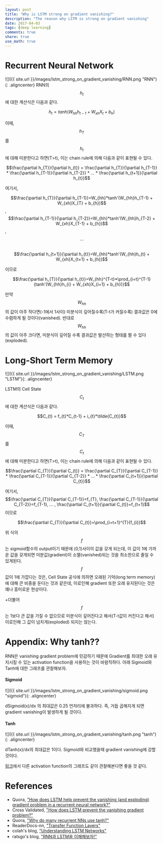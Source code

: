 ```yaml
---
layout: post
title: "Why is LSTM strong on gradient vanishing?"
description: "The reason why LSTM is strong on gradient vanishing"
date: 2017-04-03
tags: [deep learning]
comments: true
share: true
use_math: true
---
```


# Recurrent Neural Network

![]({{ site.url }}/images/lstm_strong_on_gradient_vanishing/RNN.png "RNN"){: .aligncenter}
RNN의 $$h_{t}$$에 대한 계산식은 다음과 같다.  
  
$$h_{t}=tanh(W_{hh}h_{t-1} + W_{xh}X_{t} + b_{h})$$

이때, $$h_{T}$$를 $$h_{t}$$에 대해 미분한다고 하면(T>t), 이는 chain rule에 의해 다음과 같이 표현될 수 있다. 
 
$$\frac{\partial h_{T}}{\partial h_{t}} = 
\frac{\partial h_{T}}{\partial h_{T-1}} * 
\frac{\partial h_{T-1}}{\partial h_{T-2}} *
... * 
\frac{\partial h_{t+1}}{\partial h_{t}}$$    

여기서,    

$$\frac{\partial h_{T}}{\partial h_{T-1}}=W_{hh}*tanh'(W_{hh}h_{T-1} + W_{xh}X_{T} + b_{h})$$, 
$$\frac{\partial h_{T-1}}{\partial h_{T-2}}=W_{hh}*tanh'(W_{hh}h_{T-2} + W_{xh}X_{T-1} + b_{h})$$,     
$$...$$    
$$\frac{\partial h_{t+1}}{\partial h_{t}}=W_{hh}*tanh'(W_{hh}h_{t} + W_{xh}X_{t+1} + b_{h})$$    

이므로

$$\frac{\partial h_{T}}{\partial h_{t}}=W_{hh}^{T-t}*\prod_{i=t}^{T-1}{tanh'(W_{hh}h_{i} + W_{xh}X_{i+1} + b_{h})}$$

만약 $$W_{hh}$$의 값이 아주 작다면(-1에서 1사이) 미분식이 깊어질수록(T-t가 커질수록) 결과값은 0에 수렴하게 될 것이다(vanished). 반대로 $$W_{hh}$$의 값이 아주 크다면, 미분식이 깊어질 수록 결과값은 발산하는 형태를 띌 수 있다(exploded).

# Long-Short Term Memory

![]({{ site.url }}/images/lstm_strong_on_gradient_vanishing/LSTM.png "LSTM"){: .aligncenter}

LSTM의 Cell State $$C_{t}$$에 대한 계산식은 다음과 같다.

$$C_{t} = f_{t}*C_{t-1} + i_{t}*\tilde{C_{t}}$$

이때, $$C_{T}$$를 $$C_{t}$$에 대해 미분한다고 하면(T>t), 이는 chain rule에 의해 다음과 같이 표현될 수 있다. 

$$\frac{\partial C_{T}}{\partial C_{t}} = 
\frac{\partial C_{T}}{\partial C_{T-1}} * 
\frac{\partial C_{T-1}}{\partial C_{T-2}} *
... * 
\frac{\partial C_{t+1}}{\partial C_{t}}$$    

여기서, $$\frac{\partial C_{T}}{\partial C_{T-1}}=f_{T}, \frac{\partial C_{T-1}}{\partial C_{T-2}}=f_{T-1}, ... , \frac{\partial C_{t+1}}{\partial C_{t}}=f_{t+1}$$ 이므로

$$\frac{\partial C_{T}}{\partial C_{t}}=\prod_{i=t+1}^{T}{f_{i}}$$

위 식의 $$f$$는 sigmoid함수의 output이기 때문에 (0,1)사이의 값을 갖게 되는데, 이 값이 1에 가까운 값을 갖게되면 미분값(gradient)이 소멸(vanished)되는 것을 최소한으로 줄일 수 있게된다. 
$$f$$값이 1에 가깝다는 것은, Cell State 공식에 의하면 오래된 기억(long term memory)에 대해 큰 비중을 둔다는 것과 같은데, 이로인해 gradient 또한 오래 유지된다는 것은 꽤나 흥미로운 현상이다.     

+더불어 $$f$$는 1보다 큰 값을 가질 수 없으므로 미분식이 깊어진다고 해서(T-t값이 커진다고 해서) 이로인해 그 값이 넘치게(exploded) 되지는 않는다.

# Appendix: Why tanh??

RNN은 vanishing gradient problem에 민감하기 때문에 Gradient를 최대한 오래 유지시킬 수 있는 activation function을 사용하는 것이 바람직하다. 
아래 Sigmoid와 Tanh에 대한 그래프를 관찰해보자.

#### Sigmoid
![]({{ site.url }}/images/lstm_strong_on_gradient_vanishing/sigmoid.png "sigmoid"){: .aligncenter}

dSigmoid(x)/dx 의 최대값은 0.25 언저리에 불과하다. 즉, 거듭 곱해지게 되면 gradient vanishing이 발생하게 될 것이다.

#### Tanh
![]({{ site.url }}/images/lstm_strong_on_gradient_vanishing/tanh.png "tanh"){: .aligncenter}

dTanh(x)/dx의 최대값은 1이다. Sigmoid와 비교했을때 gradient vanishing에 강할 것이다.

[링크](https://nn.readthedocs.io/en/rtd/transfer/)에서 다른 activation function의 그래프도 같이 관찰해본다면 좋을 것 같다.

# References

* Quora, ["How does LSTM help prevent the vanishing (and exploding) gradient problem in a recurrent neural network?"](https://www.quora.com/How-does-LSTM-help-prevent-the-vanishing-and-exploding-gradient-problem-in-a-recurrent-neural-network)
* Cross Validated, ["How does LSTM prevent the vanishing gradient problem?"](http://stats.stackexchange.com/questions/185639/how-does-lstm-prevent-the-vanishing-gradient-problem)
* Quora, ["Why do many recurrent NNs use tanh?"](https://www.quora.com/Why-do-many-recurrent-NNs-use-tanh)
* ReaderDocs-nn, ["Transfer Function Layers"](https://nn.readthedocs.io/en/rtd/transfer/)
* colah's blog, ["Understanding LSTM Networks"](http://colah.github.io/posts/2015-08-Understanding-LSTMs/)
* ratsgo's blog, ["RNN과 LSTM을 이해해보자!"](https://ratsgo.github.io/natural%20language%20processing/2017/03/09/rnnlstm/)
